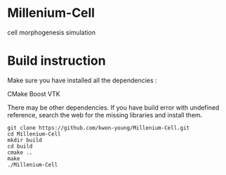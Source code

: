# Millenium-Cell
cell morphogenesis simulation

# Build instruction

Make sure you have installed all the dependencies :

CMake
Boost
VTK

There may be other dependencies.
If you have build error with undefined reference, search the web for the missing libraries and install them.

```
git clone https://github.com/kwon-young/Millenium-Cell.git
cd Millenium-Cell
mkdir build
cd build
cmake ..
make
./Millenium-Cell
```


